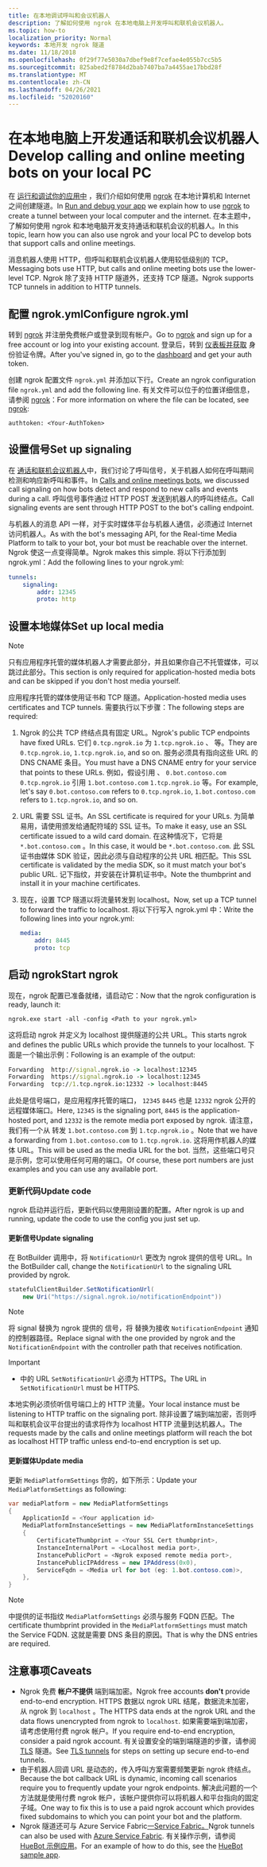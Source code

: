 ```yaml
---
title: 在本地调试呼叫和会议机器人
description: 了解如何使用 ngrok 在本地电脑上开发呼叫和联机会议机器人。
ms.topic: how-to
localization_priority: Normal
keywords: 本地开发 ngrok 隧道
ms.date: 11/18/2018
ms.openlocfilehash: 0f29f77e5030a7dbef9e8f7cefae4e055b7cc5b5
ms.sourcegitcommit: 825abed2f8784d2bab7407ba7a4455ae17bbd28f
ms.translationtype: MT
ms.contentlocale: zh-CN
ms.lasthandoff: 04/26/2021
ms.locfileid: "52020160"
---
```

# <a name="develop-calling-and-online-meeting-bots-on-your-local-pc"></a><span data-ttu-id="f05d3-104">在本地电脑上开发通话和联机会议机器人</span><span class="sxs-lookup"><span data-stu-id="f05d3-104">Develop calling and online meeting bots on your local PC</span></span>

<span data-ttu-id="f05d3-105">在 [运行和调试你的应用中](../../concepts/build-and-test/debug.md) ，我们介绍如何使用 [ngrok](https://ngrok.com) 在本地计算机和 Internet 之间创建隧道。</span><span class="sxs-lookup"><span data-stu-id="f05d3-105">In [Run and debug your app](../../concepts/build-and-test/debug.md) we explain how to use [ngrok](https://ngrok.com) to create a tunnel between your local computer and the internet.</span></span> <span data-ttu-id="f05d3-106">在本主题中，了解如何使用 ngrok 和本地电脑开发支持通话和联机会议的机器人。</span><span class="sxs-lookup"><span data-stu-id="f05d3-106">In this topic, learn how you can also use ngrok and your local PC to develop bots that support calls and online meetings.</span></span>

<span data-ttu-id="f05d3-107">消息机器人使用 HTTP，但呼叫和联机会议机器人使用较低级别的 TCP。</span><span class="sxs-lookup"><span data-stu-id="f05d3-107">Messaging bots use HTTP, but calls and online meeting bots use the lower-level TCP.</span></span> <span data-ttu-id="f05d3-108">Ngrok 除了支持 HTTP 隧道外，还支持 TCP 隧道。</span><span class="sxs-lookup"><span data-stu-id="f05d3-108">Ngrok supports TCP tunnels in addition to HTTP tunnels.</span></span> 

## <a name="configure-ngrokyml"></a><span data-ttu-id="f05d3-109">配置 ngrok.yml</span><span class="sxs-lookup"><span data-stu-id="f05d3-109">Configure ngrok.yml</span></span>

<span data-ttu-id="f05d3-110">转到 [ngrok](https://ngrok.com) 并注册免费帐户或登录到现有帐户。</span><span class="sxs-lookup"><span data-stu-id="f05d3-110">Go to [ngrok](https://ngrok.com) and sign up for a free account or log into your existing account.</span></span> <span data-ttu-id="f05d3-111">登录后，转到 [仪表板并获取](https://dashboard.ngrok.com) 身份验证令牌。</span><span class="sxs-lookup"><span data-stu-id="f05d3-111">After you've signed in, go to the [dashboard](https://dashboard.ngrok.com) and get your auth token.</span></span>

<span data-ttu-id="f05d3-112">创建 ngrok 配置文件 `ngrok.yml` 并添加以下行。</span><span class="sxs-lookup"><span data-stu-id="f05d3-112">Create an ngrok configuration file `ngrok.yml` and add the following line.</span></span> <span data-ttu-id="f05d3-113">有关文件可以位于的位置详细信息，请参阅 [ngrok](https://ngrok.com/docs#config)：</span><span class="sxs-lookup"><span data-stu-id="f05d3-113">For more information on where the file can be located, see [ngrok](https://ngrok.com/docs#config):</span></span>

  `authtoken: <Your-AuthToken>`

## <a name="set-up-signaling"></a><span data-ttu-id="f05d3-114">设置信号</span><span class="sxs-lookup"><span data-stu-id="f05d3-114">Set up signaling</span></span>

<span data-ttu-id="f05d3-115">在 [通话和联机会议机器人](./calls-meetings-bots-overview.md)中，我们讨论了呼叫信号，关于机器人如何在呼叫期间检测和响应新呼叫和事件。</span><span class="sxs-lookup"><span data-stu-id="f05d3-115">In [Calls and online meetings bots](./calls-meetings-bots-overview.md), we discussed call signaling on how bots detect and respond to new calls and events during a call.</span></span> <span data-ttu-id="f05d3-116">呼叫信号事件通过 HTTP POST 发送到机器人的呼叫终结点。</span><span class="sxs-lookup"><span data-stu-id="f05d3-116">Call signaling events are sent through HTTP POST to the bot's calling endpoint.</span></span>

<span data-ttu-id="f05d3-117">与机器人的消息 API 一样，对于实时媒体平台与机器人通信，必须通过 Internet 访问机器人。</span><span class="sxs-lookup"><span data-stu-id="f05d3-117">As with the bot's messaging API, for the Real-time Media Platform to talk to your bot, your bot must be reachable over the internet.</span></span> <span data-ttu-id="f05d3-118">Ngrok 使这一点变得简单。</span><span class="sxs-lookup"><span data-stu-id="f05d3-118">Ngrok makes this simple.</span></span> <span data-ttu-id="f05d3-119">将以下行添加到 ngrok.yml：</span><span class="sxs-lookup"><span data-stu-id="f05d3-119">Add the following lines to your ngrok.yml:</span></span>

```yaml
tunnels:
    signaling:
        addr: 12345
        proto: http
```

## <a name="set-up-local-media"></a><span data-ttu-id="f05d3-120">设置本地媒体</span><span class="sxs-lookup"><span data-stu-id="f05d3-120">Set up local media</span></span>

> [!NOTE]
> <span data-ttu-id="f05d3-121">只有应用程序托管的媒体机器人才需要此部分，并且如果你自己不托管媒体，可以跳过此部分。</span><span class="sxs-lookup"><span data-stu-id="f05d3-121">This section is only required for application-hosted media bots and can be skipped if you don't host media yourself.</span></span>

<span data-ttu-id="f05d3-122">应用程序托管的媒体使用证书和 TCP 隧道。</span><span class="sxs-lookup"><span data-stu-id="f05d3-122">Application-hosted media uses certificates and TCP tunnels.</span></span> <span data-ttu-id="f05d3-123">需要执行以下步骤：</span><span class="sxs-lookup"><span data-stu-id="f05d3-123">The following steps are required:</span></span>

1. <span data-ttu-id="f05d3-124">Ngrok 的公共 TCP 终结点具有固定 URL。</span><span class="sxs-lookup"><span data-stu-id="f05d3-124">Ngrok's public TCP endpoints have fixed URLs.</span></span> <span data-ttu-id="f05d3-125">它们 `0.tcp.ngrok.io` 为 `1.tcp.ngrok.io` 、 等。</span><span class="sxs-lookup"><span data-stu-id="f05d3-125">They are `0.tcp.ngrok.io`, `1.tcp.ngrok.io`, and so on.</span></span> <span data-ttu-id="f05d3-126">服务必须具有指向这些 URL 的 DNS CNAME 条目。</span><span class="sxs-lookup"><span data-stu-id="f05d3-126">You must have a DNS CNAME entry for your service that points to these URLs.</span></span> <span data-ttu-id="f05d3-127">例如，假设引用 、 `0.bot.contoso.com` `0.tcp.ngrok.io` 引用 `1.bot.contoso.com` `1.tcp.ngrok.io` 等。</span><span class="sxs-lookup"><span data-stu-id="f05d3-127">For example, let's say `0.bot.contoso.com` refers to `0.tcp.ngrok.io`, `1.bot.contoso.com` refers to `1.tcp.ngrok.io`, and so on.</span></span>
2. <span data-ttu-id="f05d3-128">URL 需要 SSL 证书。</span><span class="sxs-lookup"><span data-stu-id="f05d3-128">An SSL certificate is required for your URLs.</span></span> <span data-ttu-id="f05d3-129">为简单易用，请使用颁发给通配符域的 SSL 证书。</span><span class="sxs-lookup"><span data-stu-id="f05d3-129">To make it easy, use an SSL certificate issued to a wild card domain.</span></span> <span data-ttu-id="f05d3-130">在这种情况下，它将是 `*.bot.contoso.com` 。</span><span class="sxs-lookup"><span data-stu-id="f05d3-130">In this case, it would be `*.bot.contoso.com`.</span></span> <span data-ttu-id="f05d3-131">此 SSL 证书由媒体 SDK 验证，因此必须与自动程序的公共 URL 相匹配。</span><span class="sxs-lookup"><span data-stu-id="f05d3-131">This SSL certificate is validated by the media SDK, so it must match your bot's public URL.</span></span> <span data-ttu-id="f05d3-132">记下指纹，并安装在计算机证书中。</span><span class="sxs-lookup"><span data-stu-id="f05d3-132">Note the thumbprint and install it in your machine certificates.</span></span>
3. <span data-ttu-id="f05d3-133">现在，设置 TCP 隧道以将流量转发到 localhost。</span><span class="sxs-lookup"><span data-stu-id="f05d3-133">Now, set up a TCP tunnel to forward the traffic to localhost.</span></span> <span data-ttu-id="f05d3-134">将以下行写入 ngrok.yml 中：</span><span class="sxs-lookup"><span data-stu-id="f05d3-134">Write the following lines into your ngrok.yml:</span></span>

    ```yaml
    media:
        addr: 8445
        proto: tcp
    ```

## <a name="start-ngrok"></a><span data-ttu-id="f05d3-135">启动 ngrok</span><span class="sxs-lookup"><span data-stu-id="f05d3-135">Start ngrok</span></span>

<span data-ttu-id="f05d3-136">现在，ngrok 配置已准备就绪，请启动它：</span><span class="sxs-lookup"><span data-stu-id="f05d3-136">Now that the ngrok configuration is ready, launch it:</span></span>

  `ngrok.exe start -all -config <Path to your ngrok.yml>`

<span data-ttu-id="f05d3-137">这将启动 ngrok 并定义为 localhost 提供隧道的公共 URL。</span><span class="sxs-lookup"><span data-stu-id="f05d3-137">This starts ngrok and defines the public URLs which provide the tunnels to your localhost.</span></span> <span data-ttu-id="f05d3-138">下面是一个输出示例：</span><span class="sxs-lookup"><span data-stu-id="f05d3-138">Following is an example of the output:</span></span>

```cmd
Forwarding  http://signal.ngrok.io -> localhost:12345
Forwarding  https://signal.ngrok.io -> localhost:12345
Forwarding  tcp://1.tcp.ngrok.io:12332 -> localhost:8445
```

<span data-ttu-id="f05d3-139">此处是信号端口，是应用程序托管的端口， `12345` `8445` 也是 `12332` ngrok 公开的远程媒体端口。</span><span class="sxs-lookup"><span data-stu-id="f05d3-139">Here, `12345` is the signaling port, `8445` is the application-hosted port, and `12332` is the remote media port exposed by ngrok.</span></span> <span data-ttu-id="f05d3-140">请注意，我们有一个从 转发 `1.bot.contoso.com` 到 `1.tcp.ngrok.io` 。</span><span class="sxs-lookup"><span data-stu-id="f05d3-140">Note that we have a forwarding from `1.bot.contoso.com` to `1.tcp.ngrok.io`.</span></span> <span data-ttu-id="f05d3-141">这将用作机器人的媒体 URL。</span><span class="sxs-lookup"><span data-stu-id="f05d3-141">This will be used as the media URL for the bot.</span></span> <span data-ttu-id="f05d3-142">当然，这些端口号只是示例，您可以使用任何可用的端口。</span><span class="sxs-lookup"><span data-stu-id="f05d3-142">Of course, these port numbers are just examples and you can use any available port.</span></span>

### <a name="update-code"></a><span data-ttu-id="f05d3-143">更新代码</span><span class="sxs-lookup"><span data-stu-id="f05d3-143">Update code</span></span>

<span data-ttu-id="f05d3-144">ngrok 启动并运行后，更新代码以使用刚设置的配置。</span><span class="sxs-lookup"><span data-stu-id="f05d3-144">After ngrok is up and running, update the code to use the config you just set up.</span></span>

#### <a name="update-signaling"></a><span data-ttu-id="f05d3-145">更新信号</span><span class="sxs-lookup"><span data-stu-id="f05d3-145">Update signaling</span></span>

<span data-ttu-id="f05d3-146">在 BotBuilder 调用中，将 `NotificationUrl` 更改为 ngrok 提供的信号 URL。</span><span class="sxs-lookup"><span data-stu-id="f05d3-146">In the BotBuilder call, change the `NotificationUrl` to the signaling URL provided by ngrok.</span></span>

```csharp
statefulClientBuilder.SetNotificationUrl(
    new Uri("https://signal.ngrok.io/notificationEndpoint"))
```

> [!NOTE]
> <span data-ttu-id="f05d3-147">将 signal 替换为 ngrok 提供的 信号，将 替换为接收 `NotificationEndpoint` 通知的控制器路径。</span><span class="sxs-lookup"><span data-stu-id="f05d3-147">Replace signal with the one provided by ngrok and the `NotificationEndpoint` with the controller path that receives notification.</span></span>

> [!IMPORTANT]
> * <span data-ttu-id="f05d3-148">中的 URL `SetNotificationUrl` 必须为 HTTPS。</span><span class="sxs-lookup"><span data-stu-id="f05d3-148">The URL in `SetNotificationUrl` must be HTTPS.</span></span>
> 
> <span data-ttu-id="f05d3-149">本地实例必须侦听信号端口上的 HTTP 流量。</span><span class="sxs-lookup"><span data-stu-id="f05d3-149">Your local instance must be listening to HTTP traffic on the signaling port.</span></span> <span data-ttu-id="f05d3-150">除非设置了端到端加密，否则呼叫和联机会议平台提出的请求将作为 localhost HTTP 流量到达机器人。</span><span class="sxs-lookup"><span data-stu-id="f05d3-150">The requests made by the calls and online meetings platform will reach the bot as localhost HTTP traffic unless end-to-end encryption is set up.</span></span>

#### <a name="update-media"></a><span data-ttu-id="f05d3-151">更新媒体</span><span class="sxs-lookup"><span data-stu-id="f05d3-151">Update media</span></span>

<span data-ttu-id="f05d3-152">更新 `MediaPlatformSettings` 你的，如下所示：</span><span class="sxs-lookup"><span data-stu-id="f05d3-152">Update your `MediaPlatformSettings` as following:</span></span>

```csharp
var mediaPlatform = new MediaPlatformSettings
{
    ApplicationId = <Your application id>
    MediaPlatformInstanceSettings = new MediaPlatformInstanceSettings
    {
        CertificateThumbprint = <Your SSL Cert thumbprint>,
        InstanceInternalPort = <Localhost media port>,
        InstancePublicPort = <Ngrok exposed remote media port>,
        InstancePublicIPAddress = new IPAddress(0x0),
        ServiceFqdn = <Media url for bot (eg: 1.bot.contoso.com)>,
    },
}
```

> [!NOTE]
> <span data-ttu-id="f05d3-153">中提供的证书指纹 `MediaPlatformSettings` 必须与服务 FQDN 匹配。</span><span class="sxs-lookup"><span data-stu-id="f05d3-153">The certificate thumbprint provided in the `MediaPlatformSettings` must match the Service FQDN.</span></span> <span data-ttu-id="f05d3-154">这就是需要 DNS 条目的原因。</span><span class="sxs-lookup"><span data-stu-id="f05d3-154">That is why the DNS entries are required.</span></span>

## <a name="caveats"></a><span data-ttu-id="f05d3-155">注意事项</span><span class="sxs-lookup"><span data-stu-id="f05d3-155">Caveats</span></span>

- <span data-ttu-id="f05d3-156">Ngrok 免费 **帐户不提供** 端到端加密。</span><span class="sxs-lookup"><span data-stu-id="f05d3-156">Ngrok free accounts **don't** provide end-to-end encryption.</span></span> <span data-ttu-id="f05d3-157">HTTPS 数据以 ngrok URL 结尾，数据流未加密，从 ngrok 到 `localhost` 。</span><span class="sxs-lookup"><span data-stu-id="f05d3-157">The HTTPS data ends at the ngrok URL and the data flows unencrypted from ngrok to `localhost`.</span></span> <span data-ttu-id="f05d3-158">如果需要端到端加密，请考虑使用付费 ngrok 帐户。</span><span class="sxs-lookup"><span data-stu-id="f05d3-158">If you require end-to-end encryption, consider a paid ngrok account.</span></span> <span data-ttu-id="f05d3-159">有关设置安全的端到端隧道的步骤，请参阅 [TLS](https://ngrok.com/docs#tls) 隧道。</span><span class="sxs-lookup"><span data-stu-id="f05d3-159">See [TLS tunnels](https://ngrok.com/docs#tls) for steps on setting up secure end-to-end tunnels.</span></span>
- <span data-ttu-id="f05d3-160">由于机器人回调 URL 是动态的，传入呼叫方案需要频繁更新 ngrok 终结点。</span><span class="sxs-lookup"><span data-stu-id="f05d3-160">Because the bot callback URL is dynamic, incoming call scenarios require you to frequently update your ngrok endpoints.</span></span> <span data-ttu-id="f05d3-161">解决此问题的一个方法就是使用付费 ngrok 帐户，该帐户提供你可以将机器人和平台指向的固定子域。</span><span class="sxs-lookup"><span data-stu-id="f05d3-161">One way to fix this is to use a paid ngrok account which provides fixed subdomains to which you can point your bot and the platform.</span></span>
- <span data-ttu-id="f05d3-162">Ngrok 隧道还可与 Azure Service Fabric[一Service Fabric。](/azure/service-fabric/service-fabric-overview)</span><span class="sxs-lookup"><span data-stu-id="f05d3-162">Ngrok tunnels can also be used with [Azure Service Fabric](/azure/service-fabric/service-fabric-overview).</span></span> <span data-ttu-id="f05d3-163">有关操作示例，请参阅 [HueBot 示例应用](/microsoftgraph/microsoft-graph-comms-samples/tree/master/Samples/LocalMediaSamples/HueBot/HueBot)。</span><span class="sxs-lookup"><span data-stu-id="f05d3-163">For an example of how to do this, see the [HueBot sample app](/microsoftgraph/microsoft-graph-comms-samples/tree/master/Samples/LocalMediaSamples/HueBot/HueBot).</span></span>
